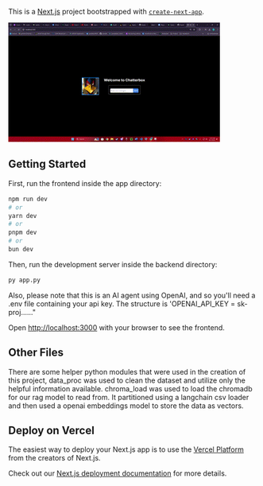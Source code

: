 This is a [Next.js](https://nextjs.org/) project bootstrapped with [`create-next-app`](https://github.com/vercel/next.js/tree/canary/packages/create-next-app).

![](https://github.com/YaredPena/Chatter-Box-AI-Chat-Support-August-2024/blob/main/public/gif/github.gif)

## Getting Started

First, run the frontend inside the app directory:

```bash
npm run dev
# or
yarn dev
# or
pnpm dev
# or
bun dev
```
Then, run the development server inside the backend directory:
```bash
py app.py
```
Also, please note that this is an AI agent using OpenAI, and so you'll need a .env file containing your api key. The structure is 'OPENAI_API_KEY = sk-proj......"

Open [http://localhost:3000](http://localhost:3000) with your browser to see the frontend.
## Other Files
There are some helper python modules that were used in the creation of this project,
data_proc was used to clean the dataset and utilize only the helpful information available.
chroma_load was used to load the chromadb for our rag model to read from. It partitioned using a langchain csv loader and then used a openai embeddings model to store the data as vectors.


## Deploy on Vercel

The easiest way to deploy your Next.js app is to use the [Vercel Platform](https://vercel.com/new?utm_medium=default-template&filter=next.js&utm_source=create-next-app&utm_campaign=create-next-app-readme) from the creators of Next.js.

Check out our [Next.js deployment documentation](https://nextjs.org/docs/deployment) for more details.
